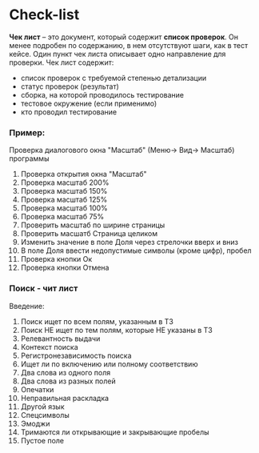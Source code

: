 # Check-list
**Чек лист** – это документ, который содержит **список проверок**. Он менее подробен по содержанию, в нем отсутствуют шаги, как в тест кейсе. Один пункт чек листа описывает одно направление для проверки. Чек лист содержит:   
- список проверок с требуемой степенью детализации
- статус проверок (результат)
- сборка, на которой проводилось тестирование
- тестовое окружение (если применимо)
- кто проводил тестирование   
### Пример:
Проверка диалогового окна "Масштаб" (Меню-> Вид-> Масштаб) программы   
1. Проверка открытия окна "Масштаб"  
2. Проверка масштаб 200%
3. Проверка масштаб 150%
4. Проверка масштаб 125%
5. Проверка масштаб 100%
6. Проверка масштаб 75%
7. Проверить масштаб по ширине страницы
8. Проверить масшатб Страница целиком
9. Изменить значение в поле Доля через стрелочки вверх и вниз
10. В поле Доля ввести недопустимые символы (кроме цифр), пробел
11. Проверка кнопки Ок
12. Проверка кнопки Отмена  

### Поиск - чит лист
Введение:  
1. Поиск ищет по всем полям, указанным в ТЗ  
2. Поиск НЕ ищет по тем полям, которые НЕ указаны в ТЗ  
3. Релевантность выдачи  
4. Контекст поиска  
5. Регистронезависимость поиска  
6. Ищет ли по включению или полному соответствию  
7. Два слова из одного поля  
8. Два слова из разных полей  
9. Опечатки  
10. Неправильная раскладка  
11. Другой язык  
12. Спецсимволы  
13. Эмоджи  
14. Тримаются ли открывающие и закрывающие пробелы  
15. Пустое поле  
